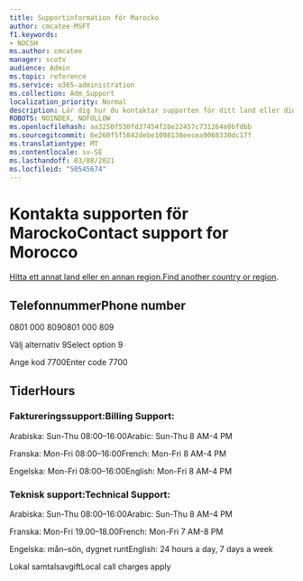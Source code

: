 ```yaml
---
title: Supportinformation för Marocko
author: cmcatee-MSFT
f1.keywords:
- NOCSH
ms.author: cmcatee
manager: scotv
audience: Admin
ms.topic: reference
ms.service: o365-administration
ms.collection: Adm_Support
localization_priority: Normal
description: Lär dig hur du kontaktar supporten för ditt land eller din region.
ROBOTS: NOINDEX, NOFOLLOW
ms.openlocfilehash: aa3250f530fd37454f28e22457c731264e0bfdbb
ms.sourcegitcommit: 6e260f5f5842debe1098138eecea9068330dc17f
ms.translationtype: MT
ms.contentlocale: sv-SE
ms.lasthandoff: 03/08/2021
ms.locfileid: "50545674"
---
```

# <a name="contact-support-for-morocco"></a><span data-ttu-id="28d40-103">Kontakta supporten för Marocko</span><span class="sxs-lookup"><span data-stu-id="28d40-103">Contact support for Morocco</span></span>

<span data-ttu-id="28d40-104">[Hitta ett annat land eller en annan region.](../contact-support-for-business-products.md)</span><span class="sxs-lookup"><span data-stu-id="28d40-104">[Find another country or region](../contact-support-for-business-products.md).</span></span>

## <a name="phone-number"></a><span data-ttu-id="28d40-105">Telefonnummer</span><span class="sxs-lookup"><span data-stu-id="28d40-105">Phone number</span></span>
<span data-ttu-id="28d40-106">0801 000 809</span><span class="sxs-lookup"><span data-stu-id="28d40-106">0801 000 809</span></span>

<span data-ttu-id="28d40-107">Välj alternativ 9</span><span class="sxs-lookup"><span data-stu-id="28d40-107">Select option 9</span></span>

<span data-ttu-id="28d40-108">Ange kod 7700</span><span class="sxs-lookup"><span data-stu-id="28d40-108">Enter code 7700</span></span>

## <a name="hours"></a><span data-ttu-id="28d40-109">Tider</span><span class="sxs-lookup"><span data-stu-id="28d40-109">Hours</span></span>
### <a name="billing-support"></a><span data-ttu-id="28d40-110">Faktureringssupport:</span><span class="sxs-lookup"><span data-stu-id="28d40-110">Billing Support:</span></span>

<span data-ttu-id="28d40-111">Arabiska: Sun-Thu 08:00–16:00</span><span class="sxs-lookup"><span data-stu-id="28d40-111">Arabic: Sun-Thu 8 AM-4 PM</span></span>

<span data-ttu-id="28d40-112">Franska: Mon-Fri 08:00–16:00</span><span class="sxs-lookup"><span data-stu-id="28d40-112">French: Mon-Fri 8 AM-4 PM</span></span>

<span data-ttu-id="28d40-113">Engelska: Mon-Fri 08:00–16:00</span><span class="sxs-lookup"><span data-stu-id="28d40-113">English: Mon-Fri 8 AM-4 PM</span></span>

### <a name="technical-support"></a><span data-ttu-id="28d40-114">Teknisk support:</span><span class="sxs-lookup"><span data-stu-id="28d40-114">Technical Support:</span></span>

<span data-ttu-id="28d40-115">Arabiska: Sun-Thu 08:00–16:00</span><span class="sxs-lookup"><span data-stu-id="28d40-115">Arabic: Sun-Thu 8 AM-4 PM</span></span>

<span data-ttu-id="28d40-116">Franska: Mon-Fri 19.00–18.00</span><span class="sxs-lookup"><span data-stu-id="28d40-116">French: Mon-Fri 7 AM-8 PM</span></span>

<span data-ttu-id="28d40-117">Engelska: mån–sön, dygnet runt</span><span class="sxs-lookup"><span data-stu-id="28d40-117">English: 24 hours a day, 7 days a week</span></span>

<span data-ttu-id="28d40-118">Lokal samtalsavgift</span><span class="sxs-lookup"><span data-stu-id="28d40-118">Local call charges apply</span></span>
